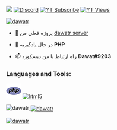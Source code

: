 ![](https://komarev.com/ghpvc/?username=dawatr&color=brightgreen) 
[![ Discord ](https://img.shields.io/badge/chat-on%20discord-7289da.svg)](https://discord.com/users/773998762884333578)
 <a href="https://www.youtube.com/channel/UClnm4kLZvGQAXNRz0C7PRAg"><img src="https://img.shields.io/youtube/channel/subscribers/UClnm4kLZvGQAXNRz0C7PRAg?color=orangescribe&logorColor=Yourbescribe&logorColor=Yourbescribe&logor=Yourbescribe&logor=Yourbescribe&logor=Yourbescript&logor=Yourbescript&logor=Yourbescript&logor= =flat" alt="YT Subscribe"/></a>
  <a href="https://www.youtube.com/channel/UClnm4kLZvGQAXNRz0C7PRAg"><img src="https://img.shields.io/youtube/channel/views/UClnm4kLZvGQAXNRz0C7PRAg?color=orange&logo&logoColor=Viewtus =flat" alt="YT Views"/></a>
<p align="Left"> <a href="https://github.com/dawatr"><img src="https://github-profile-trophy.vercel.app/?username=dawatr" alt="dawatr" /></a> </p>

- 🔭 پروژه فعلی من [dawatr server](Https://dawatr.ir)

- 🌱 در حال یادگیریه **PHP**

- 📫 راه ارتباط با من دیسکورد **Dawat#9203**


<h3 align="left">Languages and Tools:</h3>
<a href="https://www.php.net" target="_blank"> <img src="https://raw.githubusercontent.com/devicons/devicon/master/icons/php/php-original.svg" alt="php" width="40" height="40"/> </a> <a href="https://www.w3.org/html/" target="_blank"> <img src="https://raw.githubusercontent.com/ devicons/devicon/master/icons/html5/html5-original-wordmark.svg" alt="html5" width="40" height="40"/>

<p><img align="left" src="https://github-readme-stats.vercel.app/api/top-langs?username=dawatr&show_icons=true&locale=en&layout=compact" alt="dawatr" /></p>

<p>&nbsp;<img align="center" src="https://github-readme-stats.vercel.app/api?username=dawatr&show_icons=true&locale=en" alt="dawatr" /></p>

<p><img align="center" src="https://github-readme-streak-stats.herokuapp.com/?user=dawatr&" alt="dawatr" /></p>

